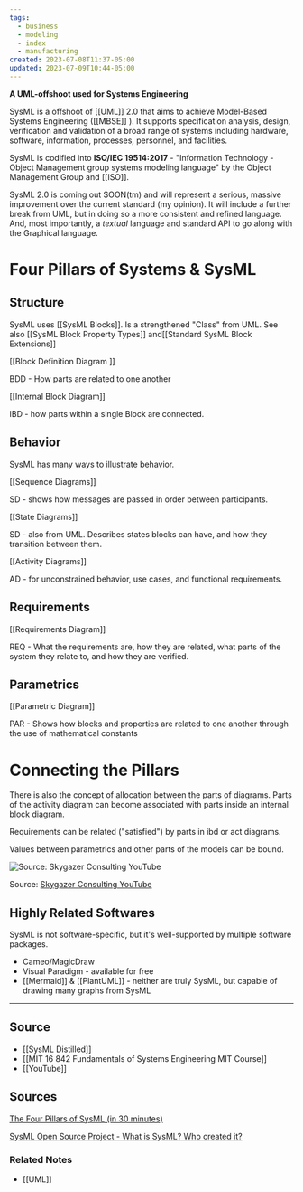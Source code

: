 ```yaml
---
tags:
  - business
  - modeling
  - index
  - manufacturing
created: 2023-07-08T11:37-05:00
updated: 2023-07-09T10:44-05:00
---
```

**A UML-offshoot used for Systems Engineering**

SysML is a offshoot of [[UML]] 2.0 that aims to achieve Model-Based Systems Engineering ([[MBSE]] ). It supports specification analysis, design, verification and validation of a broad range of systems including hardware, software, information, processes, personnel, and facilities.

SysML is codified into **ISO/IEC 19514:2017** - "Information Technology - Object Management group systems modeling language" by the Object Management Group and [[ISO]].

SysML 2.0 is coming out SOON(tm) and will represent a serious, massive improvement over the current standard (my opinion). It will include a further break from UML, but in doing so a more consistent and refined language. And, most importantly, a *textual* language and standard API to go along with the Graphical language.

# Four Pillars of Systems & SysML

## Structure

SysML uses [[SysML Blocks]]. Is a strengthened "Class" from UML. See also [[SysML Block Property Types]] and[[Standard SysML Block Extensions]] 

[[Block Definition Diagram ]] 

BDD - How parts are related to one another

[[Internal Block Diagram]] 

IBD - how parts within a single Block are connected.

## Behavior

SysML has many ways to illustrate behavior.

[[Sequence Diagrams]] 

SD - shows how messages are passed in order between participants.

[[State Diagrams]] 

SD - also from UML. Describes states blocks can have, and how they transition between them.

[[Activity Diagrams]] 

AD - for unconstrained behavior, use cases, and functional requirements.

## Requirements

[[Requirements Diagram]] 

REQ - What the requirements are, how they are related, what parts of the system they relate to, and how they are verified.

## Parametrics

[[Parametric Diagram]] 

PAR - Shows how blocks and properties are related to one another through the use of mathematical constants

# Connecting the Pillars

There is also the concept of allocation between the parts of diagrams. Parts of the activity diagram can become associated with parts inside an internal block diagram.

Requirements can be related ("satisfied") by parts in ibd or act diagrams.

Values between parametrics and other parts of the models can be bound.

![Source: [Skygazer Consulting YouTube](https://youtu.be/998UznK9ogY)](D1D6FC32-278A-46F4-80B3-014A00FC462E.jpeg)

Source: [Skygazer Consulting YouTube](https://youtu.be/998UznK9ogY)

## Highly Related Softwares

SysML is not software-specific, but it's well-supported by multiple software packages.

- Cameo/MagicDraw
- Visual Paradigm - available for free
- [[Mermaid]] & [[PlantUML]] - neither are truly SysML, but capable of drawing many graphs from SysML

---

## Source
- [[SysML Distilled]]
- [[MIT 16 842 Fundamentals of Systems Engineering MIT Course]]
- [[YouTube]]

## Sources

[The Four Pillars of SysML (in 30 minutes)](https://youtu.be/998UznK9ogY)

[SysML Open Source Project - What is SysML? Who created it?](https://sysml.org/)

### Related Notes
- [[UML]]